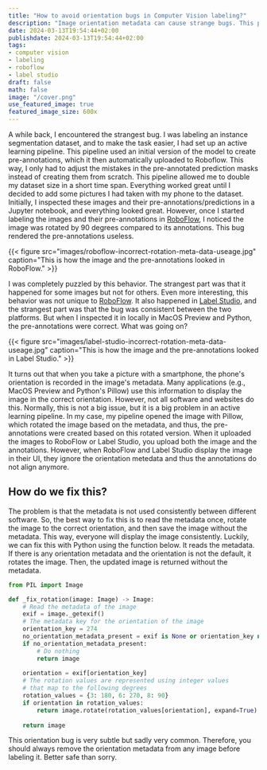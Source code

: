 ```yaml
---
title: "How to avoid orientation bugs in Computer Vision labeling?"
description: "Image orientation metadata can cause strange bugs. This post teaches you how to identify these bugs and how to fix them."
date: 2024-03-13T19:54:44+02:00
publishdate: 2024-03-13T19:54:44+02:00
tags:
- computer vision
- labeling
- roboflow
- label studio
draft: false
math: false
image: "/cover.png"
use_featured_image: true
featured_image_size: 600x
---
```


A while back, I encountered the strangest bug.
I was labeling an instance segmentation dataset, and to make the task easier, I had set up an active learning pipeline.
This pipeline used an initial version of the model to create pre-annotations, which it then automatically uploaded to Roboflow.
This way, I only had to adjust the mistakes in the pre-annotated prediction masks instead of creating them from scratch.
This pipeline allowed me to double my dataset size in a short time span.
Everything worked great until I decided to add some pictures I had taken with my phone to the dataset.
Initially, I inspected these images and their pre-annotations/predictions in a Jupyter notebook, and everything looked great.
However, once I started labeling the images and their pre-annotations in [RoboFlow](https://roboflow.com/), I noticed the image was rotated by 90 degrees compared to its annotations.
This bug rendered the pre-annotations useless.

{{< figure src="images/roboflow-incorrect-rotation-meta-data-useage.jpg" caption="This is how the image and the pre-annotations looked in RoboFlow." >}}

I was completely puzzled by this behavior.
The strangest part was that it happened for some images but not for others.
Even more interesting, this behavior was not unique to [RoboFlow](https://roboflow.com/).
It also happened in [Label Studio](https://labelstud.io/), and the strangest part was that the bug was consistent between the two platforms.
But when I inspected it in locally in MacOS Preview and Python, the pre-annotations were correct.
What was going on?

{{< figure src="images/label-studio-incorrect-rotation-meta-data-useage.jpg" caption="This is how the image and the pre-annotations looked in Label Studio." >}}

It turns out that when you take a picture with a smartphone, the phone's orientation is recorded in the image's metadata.
Many applications (e.g., MacOS Preview and Python's Pillow) use this information to display the image in the correct orientation.
However, not all software and websites do this.
Normally, this is not a big issue, but it is a big problem in an active learning pipeline.
In my case, my pipeline opened the image with Pillow, which rotated the image based on the metadata, and thus, the pre-annotations were created based on this rotated version.
When it uploaded the images to RoboFlow or Label Studio, you upload both the image and the annotations.
However, when RoboFlow and Label Studio display the image in their UI, they ignore the orientation metedata and thus the annotations do not align anymore.

## How do we fix this?

The problem is that the metadata is not used consistently between different software.
So, the best way to fix this is to read the metadata once, rotate the image to the correct orientation, and then save the image without the metadata.
This way, everyone will display the image consistently.
Luckily, we can fix this with Python using the function below.
It reads the metadata.
If there is any orientation metadata and the orientation is not the default, it rotates the image.
Then, the updated image is returned without the metadata.

```python
from PIL import Image

def _fix_rotation(image: Image) -> Image:  
    # Read the metadata of the image
    exif = image._getexif()  
    # The metadata key for the orientation of the image
    orientation_key = 274
    no_orientation_metadata_present = exif is None or orientation_key not in exif
    if no_orientation_metadata_present:
        # Do nothing
        return image
    
    orientation = exif[orientation_key]
    # The rotation values are represented using integer values 
    # that map to the following degrees
    rotation_values = {3: 180, 6: 270, 8: 90}  
    if orientation in rotation_values:  
        return image.rotate(rotation_values[orientation], expand=True)  
  
    return image
```

This orientation bug is very subtle but sadly very common.
Therefore, you should always remove the orientation metadata from any image before labeling it.
Better safe than sorry.
